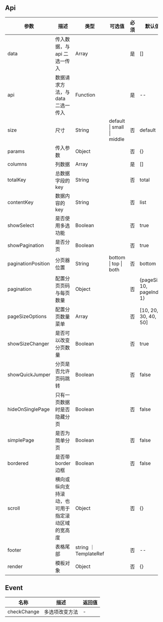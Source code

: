 ## Api

| 参数               | 描述                                             | 类型                  | 可选值                     | 必须 | 默认值                       |
| ------------------ | ------------------------------------------------ | --------------------- | -------------------------- | ---- | ---------------------------- |
| data               | 传入数据，与 api 二选一传入                      | Array                 |                            | 是   | []                           |
| api                | 数据请求方法，与 data 二选一传入                 | Function              |                            | 是   | --                           |
| size               | 尺寸                                             | String                | default \| small \| middle | 否   | default                      |
| params             | 传入参数                                         | Object                |                            | 否   | {}                           |
| columns            | 列数据                                           | Array                 |                            | 是   | []                           |
| totalKey           | 总数据字段的 key                                 | String                |                            | 否   | total                        |
| contentKey         | 数据内容的 key                                   | String                |                            | 否   | list                         |
| showSelect         | 是否使用多选功能                                 | Boolean               |                            | 否   | true                         |
| showPagination     | 是否分页                                         | Boolean               |                            | 否   | true                         |
| paginationPosition | 分页器位置                                       | String                | bottom \| top \| both      | 否   | bottom                       |
| pagination         | 配置分页页码与每页数量                           | Object                |                            | 否   | {pageSize: 10, pageIndex: 1} |
| pageSizeOptions    | 配置分页数量菜单                                 | Array                 |                            | 否   | [10, 20, 30, 40, 50]         |
| showSizeChanger    | 是否可以改变分页数量                             | Boolean               |                            | 否   | true                         |
| showQuickJumper    | 分页是否允许页码跳转                             | Boolean               |                            | 否   | false                        |
| hideOnSinglePage   | 只有一页数据时是否隐藏分页                       | Boolean               |                            | 否   | false                        |
| simplePage         | 是否为简单分页                                   | Boolean               |                            | 否   | false                        |
| bordered           | 是否带 border 边框                               | Boolean               |                            | 否   | false                        |
| scroll             | 横向或纵向支持滚动，也可用于指定滚动区域的宽高度 | Object                |                            | 否   | {}                           |
| footer             | 表格尾部                                         | string ｜ TemplateRef |                            | 否   | --                           |
| render             | 模板对象                                         | Object                |                            | 否   | {}                           |

## Event

| 名称        | 描述           | 返回值 |
| ----------- | -------------- | ------ |
| checkChange | 多选项改变方法 | -      |
